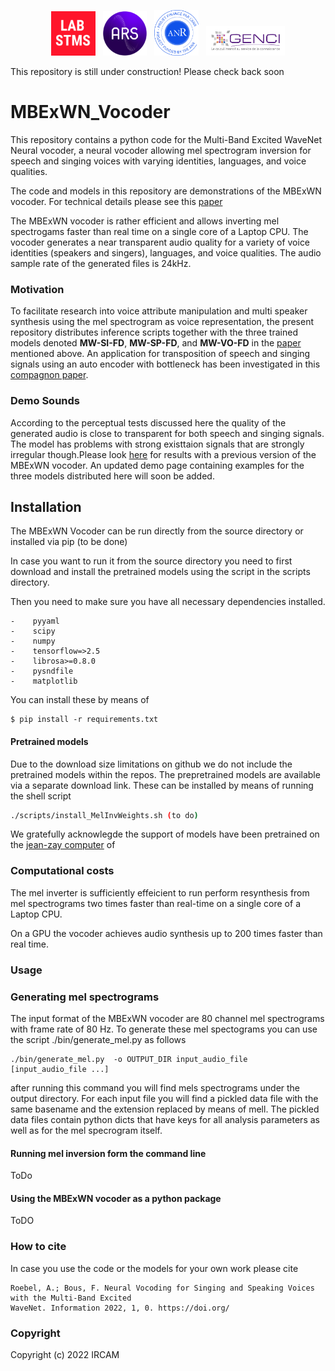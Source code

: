 

<p align="center">
<a href="https://www.stms-lab.fr/"> <img src="img/STMS-lab.png" width="14%"></a>
&nbsp;
<a href="http://ars.ircam.fr"> <img src="img/ARS_violet_hr.png" width="14%"></a>
&nbsp;
<img src="img/label_ANR_bleu_CMJN.png" width="14%">
&nbsp;
<a href="http://www.idris.fr/jean-zay/"> <img src="img/Logo_GENCI.png" width="25%"></a>
</p>
This repository is still under construction! Please check back soon

# MBExWN_Vocoder

This repository contains a python code for the Multi-Band Excited WaveNet Neural vocoder, a neural vocoder
allowing mel spectrogram inversion for speech and singing voices with varying identities, languages, 
and voice qualities.

The code and models in this repository are demonstrations of the MBExWN vocoder. For technical details please see this
[paper](https://www.mdpi.com/2078-2489/13/3/103)

The MBExWN vocoder is rather efficient and allows inverting mel spectrogams 
faster than real time on a single core of a Laptop CPU. The vocoder generates 
a near transparent audio quality for a variety of voice identities 
(speakers and singers), languages, and voice qualities. 
The audio sample rate of the generated files is 24kHz. 

### Motivation

To facilitate research into voice attribute manipulation and multi speaker synthesis 
using the mel spectrogram as voice representation, the present repository distributes inference scripts 
together with the three trained models denoted **MW-SI-FD**, **MW-SP-FD**, and **MW-VO-FD** in 
the [paper](https://www.mdpi.com/2078-2489/13/3/103)
mentioned above. An application for transposition of speech and singing signals using an auto encoder with 
bottleneck has been investigated in this [compagnon paper](https://www.mdpi.com/2078-2489/13/3/102).

### Demo Sounds

According to the perceptual tests discussed here the quality of the generated audio is close to transparent
for both speech and singing signals. The model has problems with strong existtaion signals that are strongly 
irregular though.Please look [here](http://recherche.ircam.fr/anasyn/roebel/MBExWN_demo/index.php)
for results with a previous version of the MBExWN vocoder. An updated demo page containing examples 
for the three models distributed here will soon be added.

##  Installation

The MBExWN Vocoder can be run directly from the source directory or installed via pip (to be done)

In case you want to run it from the source directory you need to first download and install the 
pretrained models using the script in the scripts directory.

Then you need to make sure you have all necessary dependencies installed.   

```
-    pyyaml
-    scipy
-    numpy
-    tensorflow=>2.5
-    librosa>=0.8.0
-    pysndfile
-    matplotlib
```


You can install these by means of 

```shell
$ pip install -r requirements.txt
```

#### Pretrained models

Due to the download size limitations on github we do not include the pretrained models within the repos. 
The prepretrained models are available via a separate download link. These can be installed by means of running 
the shell script 

```bash
./scripts/install_MelInvWeights.sh (to do)
```

We gratefully acknowlegde the support of   models have been pretrained on the [jean-zay computer](http://www.idris.fr/jean-zay/) of  

### Computational costs

The mel inverter is sufficiently effeicient to run perform resynthesis from mel spectrograms 
two times faster than  real-time on a single core of a Laptop CPU.  

On a GPU the vocoder achieves audio synthesis up to 200 times faster 
than real time. 

### Usage

### Generating mel spectrograms

The input format of the MBExWN  vocoder are 80 channel mel spectrograms with frame rate of 80 Hz.
To generate these mel spectograms you can use the script ./bin/generate_mel.py as follows

```shell
./bin/generate_mel.py  -o OUTPUT_DIR input_audio_file [input_audio_file ...]
```

after running this command you will find mels spectrograms under the output 
directory. For each input file you will find a pickled data file with the same basename and 
the extension replaced by means of mell. The pickled data files contain python dicts
that have keys for all analysis parameters as well as for the mel specrogram itself.


#### Running mel inversion form the command line

ToDo

#### Using the MBExWN vocoder as a python package

ToDO

### How to cite

In case you use the code or the models for your own work please cite 

```
Roebel, A.; Bous, F. Neural Vocoding for Singing and Speaking Voices with the Multi-Band Excited
WaveNet. Information 2022, 1, 0. https://doi.org/
```

### Copyright

Copyright (c) 2022 IRCAM

